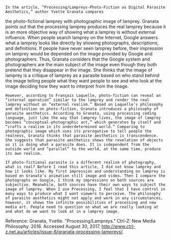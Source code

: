 


	In the article, “Processing/Lampreys-Photo-Fiction as Digital Parasite Aesthetics,” author Yvette Granata compares 
the photo-fictional lamprey with photographic image of lamprey. Granata points out that the processing lamprey produces the real lamprey because it is an more objective way of showing what a lamprey is without external influence. When people search lamprey on the Internet, Google answers what a lamprey looks like directly by showing photographs, descriptions, and definitions. If people have never seen lamprey before, their impression on lamprey would be depended on the image provided by Google and photographers. Thus, Granata considers that the Google system and photographers are the main subject of the image even though they both pretend that they disappear in the image. She thinks that the image of lamprey is a critique of lamprey as a parasite based on who stand behind the image telling people what they want people to see and who look at the image deciding how they want to interpret from the image. 

	However, according to François Laquelle, photo-fiction can reveal an “internal operation” similar to the lamprey and render the real lamprey without an “external realism.” Based on Laquelle’s philosophy and definition on photo-fiction, Granata introduces a philosophy of parasite aesthetics. According to Granata, using processing coding language, just like the way that lamprey lives, the image of lamprey becomes “conceptual-photographic act,” which generates by itself and “crafts a realism in its underdetermined world.” Comparing to photographic image which uses its prerogative to tell people the realness, Granata thinks that parasite aesthetics is transcendence. She suggests that parasite aesthetics shows the revelation of objects as it is doing what a parasite does. It is independent from the outside world and “parallel” to the world, at the same time, produce its own realism. 

	If photo-fictional parasite is a different realism of photography, what is real? Before I read this article, I did not know lamprey and how it looks like. My first impression and understanding on lamprey is based on Granata’s animation still image and video. Then I compare the photographs on Google, I think my impressions on both sources are subjective. Meanwhile, both sources have their own ways to subject the image of lamprey. When I use Processing, I feel that I have control in many ways to produce what I want viewers to perceive. The philosophy of parasite aesthetics might not apply and work in any circumstances, however, it shows the infinite possibilities of processing and new media art. People need to question on what we are really looking at and what do we want to look at in a lamprey image. 

Reference: 
Granata, Yvette. "Processing/Lampreys." Ctrl-Z: New Media Philosophy. 2016. Accessed August 30, 2017. http://www.ctrl-z.net.au/articles/issue-6/granata-processing-lampreys/.














